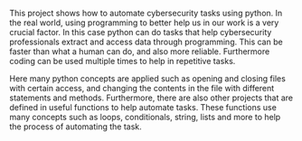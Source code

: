 This project shows how to automate cybersecurity tasks using python. In the real world, using programming
to better help us in our work is a very crucial factor. In this case python can do tasks that
help cybersecurity professionals extract and access data through programming. This can be faster than what
a human can do, and also more reliable. Furthermore coding can be used multiple times to help in repetitive tasks.

Here many python concepts are applied such as opening and closing files with certain access, and changing 
the contents in the file with different statements and methods. Furthermore, there are also other projects 
that are defined in useful functions to help automate tasks. These functions use many concepts such as
loops, conditionals, string, lists and more to help the process of automating the task.
